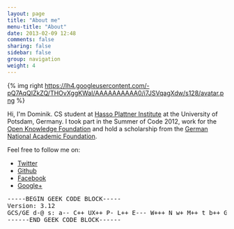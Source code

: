 ```yaml
---
layout: page
title: "About me"
menu-title: "About"
date: 2013-02-09 12:48
comments: false
sharing: false
sidebar: false
group: navigation
weight: 4
---
```


{% img right https://lh4.googleusercontent.com/-pQ7AqQIZkZQ/THOvXggKWaI/AAAAAAAAAA0/i7JSVqagXdw/s128/avatar.png %}

Hi, I'm Dominik. CS student at [Hasso Plattner Institute](http://www.hpi.uni-potsdam.de) at the University of Potsdam, Germany. I took part in the Summer of Code 2012, work for the [Open Knowledge Foundation](http://www.okfn.org) and hold a scholarship from the [German National Academic Foundation](http://www.studienstiftung.de/).

<span class="clearfix"></span>

Feel free to follow me on:

* <i class="icon-twitter icon-large"></i> [Twitter](https://twitter.com/doobly_doo)
* <i class="icon-github icon-large"></i> [Github](https://github.com/domoritz)
* <i class="icon-facebook icon-large"></i> [Facebook](https://www.facebook.com/moritz.dominik)
* <i class="icon-google-plus-sign icon-large"></i> [Google+](https://plus.google.com/110111947282446666823)

<pre>
-----BEGIN GEEK CODE BLOCK-----
Version: 3.12
GCS/GE d-@ s: a-- C++ UX++ P- L++ E--- W+++ N w+ M++ t b++ G- e>+++ tv- h*
------END GEEK CODE BLOCK------
</pre>
